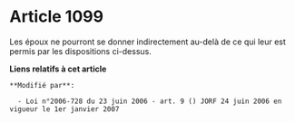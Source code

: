 # Article 1099

Les époux ne pourront se donner indirectement au-delà de ce qui leur est permis par les dispositions ci-dessus.

**Liens relatifs à cet article**

	**Modifié par**:

	  - Loi n°2006-728 du 23 juin 2006 - art. 9 () JORF 24 juin 2006 en vigueur le 1er janvier 2007
